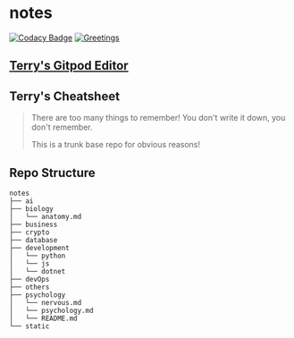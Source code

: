# notes

[![Codacy Badge](https://app.codacy.com/project/badge/Grade/03049fab007a4e098dc046095b4f5928)](https://www.codacy.com/gh/retry51776/notes/dashboard?utm_source=github.com&amp;utm_medium=referral&amp;utm_content=retry51776/notes&amp;utm_campaign=Badge_Grade)
[![Greetings](https://github.com/retry51776/notes/actions/workflows/greetings.yml/badge.svg)](https://github.com/retry51776/notes/actions/workflows/greetings.yml)

## [Terry's Gitpod Editor](https://moccasin-llama-svcx7ihw.ws-us18.gitpod.io/)

## Terry's Cheatsheet

> There are too many things to remember! You don't write it down, you don't remember.
>
> This is a trunk base repo for obvious reasons!

## Repo Structure

```
notes
├── ai
├── biology
│   └── anatomy.md
├── business
├── crypto
├── database
├── development
│   └── python
│   └── js
│   └── dotnet
├── devOps
├── others
├── psychology
│   └── nervous.md
│   └── psychology.md
│   └── README.md
└── static
```
